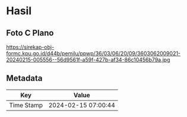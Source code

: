 # Hasil

## Foto C Plano

https://sirekap-obj-formc.kpu.go.id/d44b/pemilu/ppwp/36/03/06/20/09/3603062009021-20240215-005556--56d9561f-a59f-427b-af34-86c10456b79a.jpg


## Metadata

| Key        | Value               |
| ---------- | ------------------- |
| Time Stamp | 2024-02-15 07:00:44 |



